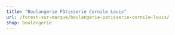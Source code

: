 ```yaml
---
title: "Boulangerie Pâtisserie Cornile Louis"
url: /forest-sur-marque/boulangerie-patisserie-cornile-louis/
shop: boulangerie
---
```

